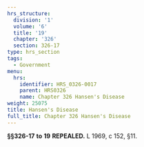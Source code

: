 ```yaml
---
hrs_structure:
  division: '1'
  volume: '6'
  title: '19'
  chapter: '326'
  section: 326-17
type: hrs_section
tags:
  - Government
menu:
  hrs:
    identifier: HRS_0326-0017
    parent: HRS0326
    name: Chapter 326 Hansen's Disease
weight: 25075
title: Hansen's Disease
full_title: Chapter 326 Hansen's Disease
---
```

**§§326-17** **to** **19** **REPEALED.** L 1969, c 152, §11.
